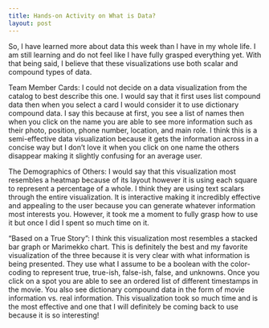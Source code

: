 ```yaml
---
title: Hands-on Activity on What is Data?
layout: post
---
```

So, I have learned more about data this week than I have in my whole life. I am still learning and do not feel like I have fully grasped everything yet. With that being said, I believe that these visualizations use both scalar and compound types of data.

Team Member Cards:
I could not decide on a data visualization from the catalog to best describe this one. I would say that it first uses list compound data then when you select a card I would consider it to use dictionary compound data. I say this because at first, you see a list of names then when you click on the name you are able to see more information such as their photo, position, phone number, location, and main role. I think this is a semi-effective data visualization because it gets the information across in a concise way but I don’t love it when you click on one name the others disappear making it slightly confusing for an average user.  
 
The Demographics of Others:
I would say that this visualization most resembles a heatmap because of its layout however it is using each square to represent a percentage of a whole. I think they are using text scalars through the entire visualization. It is interactive making it incredibly effective and appealing to the user because you can generate whatever information most interests you. However, it took me a moment to fully grasp how to use it but once I did I spent so much time on it. 
 
“Based on a True Story”:
I think this visualization most resembles a stacked bar graph or Marimekko chart. This is definitely the best and my favorite visualization of the three because it is very clear with what information is being presented. They use what I assume to be a boolean with the color-coding to represent true, true-ish, false-ish, false, and unknowns. Once you click on a spot you are able to see an ordered list of different timestamps in the movie. You also see dictionary compound data in the form of movie information vs. real information. This visualization took so much time and is the most effective and one that I will definitely be coming back to use because it is so interesting!
